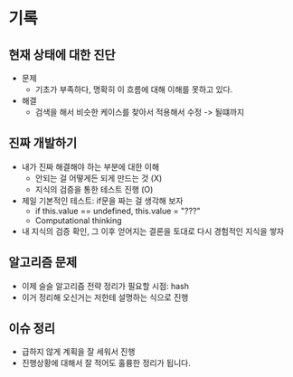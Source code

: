 # 기록

## 현재 상태에 대한 진단

- 문제
  - 기초가 부족하다, 명확히 이 흐름에 대해 이해를 못하고 있다.
- 해결
  - 검색을 해서 비슷한 케이스를 찾아서 적용해서 수정 -> 될떄까지

## 진짜 개발하기

- 내가 진짜 해결해야 하는 부분에 대한 이해
  - 안되는 걸 어떻게든 되게 만드는 것 (X)
  - 지식의 검증을 통한 테스트 진행 (O)
- 제일 기본적인 테스트: if문을 짜는 걸 생각해 보자
  - if this.value == undefined, this.value = "???"
  - Computational thinking
- 내 지식의 검증 확인, 그 이후 얻어지는 결론을 토대로 다시 경험적인 지식을 쌓자

## 알고리즘 문제

- 이제 슬슬 알고리즘 전략 정리가 필요할 시점: hash
- 이거 정리해 오신거는 저한테 설명하는 식으로 진행

## 이슈 정리

- 급하지 않게 계획을 잘 세워서 진행
- 진행상황에 대해서 잘 적어도 훌륭한 정리가 됩니다.